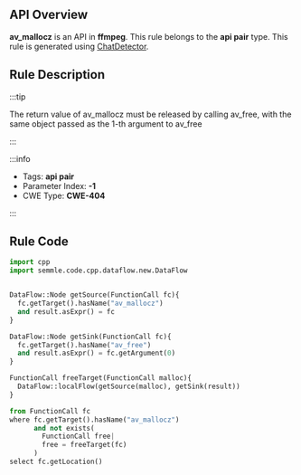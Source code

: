 ---
---


## API Overview
**av_mallocz** is an API in **ffmpeg**. This rule belongs to the **api pair** type. This rule is generated using [ChatDetector](../../tools/ChatDetector).
## Rule Description

:::tip

The return value of av_mallocz must be released by calling av_free, with the same object passed as the 1-th argument to av_free

:::

:::info

- Tags: **api pair**
- Parameter Index: **-1**
- CWE Type: **CWE-404**

:::

## Rule Code
```python
import cpp
import semmle.code.cpp.dataflow.new.DataFlow


DataFlow::Node getSource(FunctionCall fc){
  fc.getTarget().hasName("av_mallocz")
  and result.asExpr() = fc
}

DataFlow::Node getSink(FunctionCall fc){
  fc.getTarget().hasName("av_free")
  and result.asExpr() = fc.getArgument(0)
}

FunctionCall freeTarget(FunctionCall malloc){
  DataFlow::localFlow(getSource(malloc), getSink(result))
}

from FunctionCall fc
where fc.getTarget().hasName("av_mallocz")
      and not exists(
        FunctionCall free| 
        free = freeTarget(fc)
      )
select fc.getLocation()

```